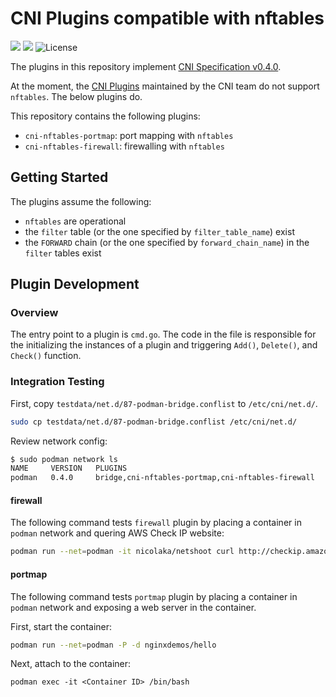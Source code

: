 # CNI Plugins compatible with nftables

<a href="https://github.com/greenpau/cni-plugins/actions/" target="_blank"><img src="https://github.com/greenpau/cni-plugins/workflows/build/badge.svg?branch=master"></a>
<a href="https://pkg.go.dev/github.com/greenpau/cni-plugins" target="_blank"><img src="https://img.shields.io/badge/godoc-reference-blue.svg"></a>
![License](https://img.shields.io/github/license/greenpau/cni-plugins)

The plugins in this repository implement
[CNI Specification v0.4.0](https://github.com/containernetworking/cni/blob/spec-v0.4.0/SPEC.md).

At the moment, the [CNI Plugins](https://github.com/containernetworking/plugins)
maintained by the CNI team do not support `nftables`. The below plugins do.

This repository contains the following plugins:

* `cni-nftables-portmap`: port mapping with `nftables`
* `cni-nftables-firewall`: firewalling with `nftables`

## Getting Started

The plugins assume the following:

* `nftables` are operational
* the `filter` table (or the one specified by `filter_table_name`) exist
* the `FORWARD` chain (or the one specified by `forward_chain_name`)
  in the `filter` tables exist

## Plugin Development

### Overview

The entry point to a plugin is `cmd.go`. The code in the file
is responsible for the initializing the instances of a plugin
and triggering `Add()`, `Delete()`, and `Check()` function.

### Integration Testing

First, copy `testdata/net.d/87-podman-bridge.conflist` to
`/etc/cni/net.d/`.

```bash
sudo cp testdata/net.d/87-podman-bridge.conflist /etc/cni/net.d/
```

Review network config:

```bash
$ sudo podman network ls
NAME     VERSION   PLUGINS
podman   0.4.0     bridge,cni-nftables-portmap,cni-nftables-firewall
```

#### firewall

The following command tests `firewall` plugin by placing
a container in `podman` network and quering AWS Check IP
website:

```bash
podman run --net=podman -it nicolaka/netshoot curl http://checkip.amazonaws.com/
```

#### portmap

The following command tests `portmap` plugin by placing
a container in `podman` network and exposing a web server
in the container.

First, start the container:

```bash
podman run --net=podman -P -d nginxdemos/hello
```

Next, attach to the container:

```
podman exec -it <Container ID> /bin/bash
```


